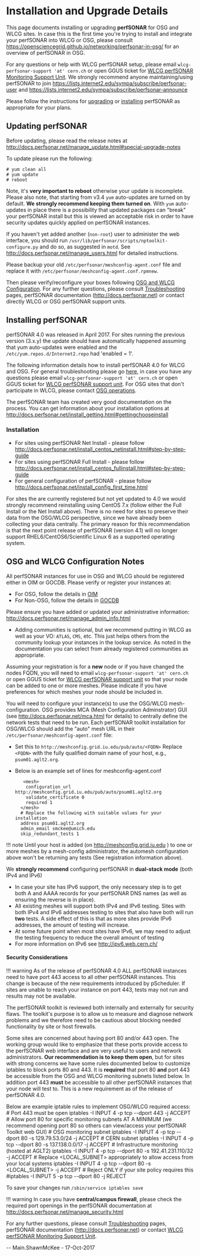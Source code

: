 <span class="twiki-macro LINKCSS"></span>

<span class="twiki-macro SPACEOUT">Installation and Upgrade Details</span>
==========================================================================


<span class="twiki-macro STARTINCLUDE"></span>

This page documents installing or upgrading **perfSONAR** for OSG and WLCG sites. In case this is the first time you're trying to install and integrate your perfSONAR into WLCG or OSG, please consult <https://opensciencegrid.github.io/networking/perfsonar-in-osg/> for an overview of perfSONAR in OSG.

For any questions or help with WLCG perfSONAR setup, please email `wlcg-perfsonar-support 'at' cern.ch` or open GGUS ticket for [WLCG perfSONAR Monitoring Support Unit](https://wiki.egi.eu/wiki/GGUS:WLCG_perfSONAR_FAQ). We strongly recommend anyone maintaining/using perfSONAR to join <https://lists.internet2.edu/sympa/subscribe/perfsonar-user> and <https://lists.internet2.edu/sympa/subscribe/perfsonar-announce>

Please follow the instructions for [upgrading](#UpgradeGuide) or [installing](#InstallingperfSONAR) perfSONAR as appropriate for your plans.

Updating perfSONAR
-------------------

Before updating, please read the release notes at <http://docs.perfsonar.net/manage_update.html#special-upgrade-notes>

To update please run the following:

    # yum clean all
    # yum update
    # reboot

Note, it's **very important to reboot** otherwise your update is incomplete. Please also note, that starting from v3.4 `yum` auto-updates are turned on by default. **We strongly recommend keeping them turned on**. With `yum` auto-updates in place there is a possibility that updated packages can "break" your perfSONAR install but this is viewed an acceptable risk in order to have security updates quickly applied on perfSONAR instances.

If you haven't yet added another (`non-root`) user to administer the web interface, you should run `/usr/lib/perfsonar/scripts/nptoolkit-configure.py` and do so, as suggested in `motd`. See <http://docs.perfsonar.net/manage_users.html> for detailed instructions.

Please backup your old `/etc/perfsonar/meshconfig-agent.conf` file and replace it with `/etc/perfsonar/meshconfig-agent.conf.rpmnew`.

Then please verify/reconfigure your boxes following [OSG and WLCG Configuration](#ConfigPS). For any further questions, please consult [Troubleshooting](https://twiki.opensciencegrid.org/bin/view/Documentation/TroubleFAQPS) pages, perfSONAR documentation (<http://docs.perfsonar.net>) or contact directly WLCG or OSG perfSONAR support units.

Installing perfSONAR
--------------------

perfSONAR 4.0 was released in April 2017. For sites running the previous version (3.x.y) the update should have automatically happened assuming that yum auto-updates were enabled and the `/etc/yum.repos.d/Internet2.repo` had 'enabled = 1'.

The following information details how to install perfSONAR 4.0 for WLCG and OSG. For general troubleshooting please go [here](https://twiki.opensciencegrid.org/bin/view/Documentation/TroubleFAQPS), in case you have any questions please email `wlcg-perfsonar-support 'at' cern.ch` or open GGUS ticket for [WLCG perfSONAR support unit](https://wiki.egi.eu/wiki/GGUS:WLCG_perfSONAR_FAQ). For OSG sites that don't participate in WLCG, please contact [OSG operations](https://twiki.opensciencegrid.org/bin/view/Operations/WebHome).

The perfSONAR team has created very good documentation on the process. You can get information about your installation options at <http://docs.perfsonar.net/install_getting.html#gettingchooseinstall>

### Installation

-   For sites using perfSONAR Net Install - please follow <http://docs.perfsonar.net/install_centos_netinstall.html#step-by-step-guide>
-   For sites using perfSONAR Full Install - please follow <http://docs.perfsonar.net/install_centos_fullinstall.html#step-by-step-guide>
-   For general configuration of perfSONAR - please follow <http://docs.perfsonar.net/install_config_first_time.html>

For sites the are currently registered but not yet updated to 4.0 we would strongly recommend reinstalling using CentOS 7.x (follow either the Full Install or the Net Install above). There is no need for sites to preserve their data from the OSG/WLCG perspective, since we have already been collecting your data centrally. The primary reason for this recommendation is that the next point release of perfSONAR (version 4.1) will no longer support RHEL6/CentOS6/Scientific Linux 6 as a supported operating system.

OSG and WLCG Configuration Notes
--------------------------------

All perfSONAR instances for use in OSG and WLCG should be registered either in OIM or GOCDB. Please verify or register your instances at:

-   For OSG, follow the details in [OIM](register-ps-in-oim)
-   For Non-OSG, follow the details in [GOCDB](register-ps-in-gocdb)

Please ensure you have added or updated your administrative information: <http://docs.perfsonar.net/manage_admin_info.html>

-   Adding communities is optional, but we recommend putting in WLCG as well as your VO: `ATLAS`, `CMS`, etc. This just helps others from the community lookup your instances in the lookup service. As noted in the documentation you can select from already registered communities as appropriate.

Assuming your registration is for a **new** node or if you have changed the nodes FQDN, you will need to email `wlcg-perfsonar-support 'at' cern.ch` or open GGUS ticket for [WLCG perfSONAR support unit](https://wiki.egi.eu/wiki/GGUS:WLCG_perfSONAR_FAQ) so that your node can be added to one or more meshes. Please indicate if you have preferences for which meshes your node should be included in.

You will need to configure your instance(s) to use the OSG/WLCG mesh-configuration. OSG provides MCA (Mesh Configuration Adminstrator) GUI (see <http://docs.perfsonar.net/mca.html> for details) to centrally define the network tests that need to be run. Each perfSONAR toolkit installation for OSG/WLCG should add the "auto" mesh URL in their `/etc/perfsonar/meshconfig-agent.conf` file:

-   Set this to `http://meshconfig.grid.iu.edu/pub/auto/<FQDN>` Replace `<FQDN>` with the fully qualified domain name of your host, e.g., `psum01.aglt2.org`.
-   Below is an example set of lines for meshconfig-agent.conf

    ```
       <mesh> 
        configuration_url http://meshconfig.grid.iu.edu/pub/auto/psum01.aglt2.org
        validate_certificate 0 
        required 1 
      </mesh> 	
      # Replace the following with suitable values for your installation 
      address psum01.aglt2.org 
      admin_email smckee@umich.edu 
      skip_redundant_tests 1 
    ```

!!! note
	Until your host is added (on http://meshconfig.grid.iu.edu ) to one or more meshes by a mesh-config administrator, the automesh configuration above won't be returning any tests (See registration information above).

We **strongly recommend** configuring perfSONAR in **dual-stack mode** (both IPv4 and IPv6)

-   In case your site has IPv6 support, the only necessary step is to get both A and AAAA records for your perfSONAR DNS names (as well as ensuring the reverse is in place).
-   All existing meshes will support both IPv4 and IPv6 testing. Sites with both IPv4 and IPv6 addresses testing to sites that also have both will run **two** tests. A side effect of this is that as more sites provide IPv6 addresses, the amount of testing will increase.
-   At some future point when most sites have IPv6, we may need to adjust the testing frequency to reduce the overall amount of testing
-   For more information on IPv6 see <http://ipv6.web.cern.ch/>

#### Security Considerations

!!! warning 
	As of the release of perfSONAR 4.0 ALL perfSONAR instances need to have port 443 access to all other perfSONAR instances. This change is because of the new requirements introduced by pScheduler. If sites are unable to reach your instance on port 443, tests may not run and results may not be available.

The perfSONAR toolkit is reviewed both internally and externally for security flaws. The toolkit's purpose is to allow us to measure and diagnose network problems and we therefore need to be cautious about blocking needed functionality by site or host firewalls.

Some sites are concerned about having port 80 and/or 443 open. The working group would like to emphasize that these ports provide access to the perfSONAR web interface and are very useful to users and network administrators. **Our recommendation is to keep them open**, but for sites with strong concerns we have some rules documented below to customize iptables to block ports 80 and 443. It is **required** that port 80 **and** port 443 be accessible from the OSG and WLCG monitoring subnets listed below. In addition port 443 **must** be accessible to all other perfSONAR instances that your node will test to. This is a new requirement as of the release of perfSONAR 4.0. 

Below are example iptable rules to implement OSG/WLCG required access:
    # Port 443 must be open 
    iptables -I INPUT 4 -p tcp --dport 443 -j ACCEPT
    # Allow port 80 for specific monitoring subnets AT A MINIMUM (we recommend opening port 80 so others can view/access your perfSONAR Toolkit web GUI) 
    # OSG monitoring subnet 
    iptables -I INPUT 4 -p tcp --dport 80 -s 129.79.53.0/24 -j ACCEPT 
    # CERN subnet 
    iptables -I INPUT 4 -p tcp --dport 80 -s 137.138.0.0/17 -j ACCEPT 
    # Infrastructure monitoring (hosted at AGLT2) 
    iptables -I INPUT 4 -p tcp --dport 80 -s 192.41.231.110/32 -j ACCEPT 
    # Replace <LOCAL\_SUBNET> appropriately to allow access from your local systems 
    iptables -I INPUT 4 -p tcp --dport 80 -s <LOCAL\_SUBNET> -j ACCEPT 
    # Reject ONLY if your site policy requires this 
    #iptables -I INPUT 5 -p tcp --dport 80 -j REJECT


To save your changes run `/sbin/service iptables save` 

!!! warning
	In case you have **central/campus firewall**, please check the required port openings in the perfSONAR documentation at http://docs.perfsonar.net/manage_security.html 


For any further questions, please consult [Troubleshooting](https://twiki.opensciencegrid.org/bin/view/Documentation/TroubleFAQPS) pages, perfSONAR documentation (<http://docs.perfsonar.net>) or contact [WLCG perfSONAR Monitoring Support Unit](https://wiki.egi.eu/wiki/GGUS:WLCG_perfSONAR_FAQ).

<span class="twiki-macro STOPINCLUDE"></span>

<span class="twiki-macro BOTTOMMATTER"></span>

-- Main.ShawnMcKee - 17-Oct-2017
